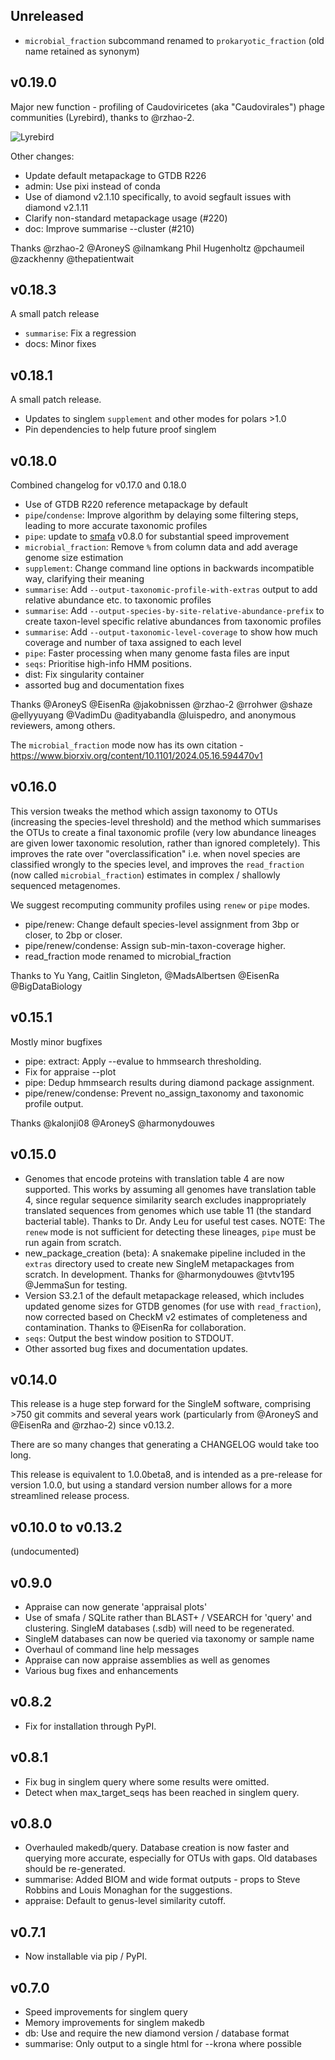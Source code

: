 ## Unreleased

* `microbial_fraction` subcommand renamed to `prokaryotic_fraction` (old name retained as synonym)

## v0.19.0
Major new function - profiling of Caudoviricetes (aka "Caudovirales") phage communities (Lyrebird), thanks to @rzhao-2.

![Lyrebird](https://raw.githubusercontent.com/wwood/singlem/refs/tags/v0.19.0/docs/_include/lyrebird_resized.png?raw=1)

Other changes:
* Update default metapackage to GTDB R226
* admin: Use pixi instead of conda
* Use of diamond v2.1.10 specifically, to avoid segfault issues with diamond v2.1.11
* Clarify non-standard metapackage usage (#220)
* doc: Improve summarise --cluster (#210)

Thanks @rzhao-2 @AroneyS @ilnamkang Phil Hugenholtz @pchaumeil @zackhenny @thepatientwait

## v0.18.3
A small patch release

* `summarise`: Fix a regression
* docs: Minor fixes

## v0.18.1
A small patch release.

* Updates to singlem `supplement` and other modes for polars >1.0
* Pin dependencies to help future proof singlem

## v0.18.0
Combined changelog for v0.17.0 and 0.18.0

* Use of GTDB R220 reference metapackage by default
* `pipe`/`condense`: Improve algorithm by delaying some filtering steps, leading to more accurate taxonomic profiles
* `pipe`: update to [smafa](https://github.com/wwood/smafa) v0.8.0 for substantial speed improvement
* `microbial_fraction`: Remove `%` from column data and add average genome size estimation
* `supplement`: Change command line options in backwards incompatible way, clarifying their meaning
* `summarise`: Add `--output-taxonomic-profile-with-extras` output to add relative abundance etc. to taxonomic profiles
* `summarise`: Add `--output-species-by-site-relative-abundance-prefix` to create taxon-level specific relative abundances from taxonomic profiles
* `summarise`: Add `--output-taxonomic-level-coverage` to show how much coverage and number of taxa assigned to each level
* `pipe`: Faster processing when many genome fasta files are input
* `seqs`: Prioritise high-info HMM positions.
* dist: Fix singularity container
* assorted bug and documentation fixes

Thanks @AroneyS @EisenRa @jakobnissen @rzhao-2 @rrohwer @shaze @ellyyuyang @VadimDu @adityabandla @luispedro, and anonymous reviewers, among others.

The `microbial_fraction` mode now has its own citation - https://www.biorxiv.org/content/10.1101/2024.05.16.594470v1

## v0.16.0
This version tweaks the method which assign taxonomy to OTUs (increasing the species-level threshold) and the method which summarises the OTUs to create a final taxonomic profile (very low abundance lineages are given lower taxonomic resolution, rather than ignored completely). This improves the rate over "overclassification" i.e. when novel species are classified wrongly to the species level, and improves the `read_fraction` (now called `microbial_fraction`) estimates in complex / shallowly sequenced metagenomes.

We suggest recomputing community profiles using `renew` or `pipe` modes.

* pipe/renew: Change default species-level assignment from 3bp or closer, to 2bp or closer.
* pipe/renew/condense: Assign sub-min-taxon-coverage higher.
* read_fraction mode renamed to microbial_fraction

Thanks to Yu Yang, Caitlin Singleton, @MadsAlbertsen @EisenRa @BigDataBiology

## v0.15.1
Mostly minor bugfixes

* pipe: extract: Apply --evalue to hmmsearch thresholding.
* Fix for appraise --plot
* pipe: Dedup hmmsearch results during diamond package assignment.
* pipe/renew/condense: Prevent no_assign_taxonomy and taxonomic profile output.

Thanks @kalonji08 @AroneyS @harmonydouwes

## v0.15.0
* Genomes that encode proteins with translation table 4 are now supported. This
  works by assuming all genomes have translation table 4, since regular sequence
  similarity search excludes inappropriately translated sequences from genomes
  which use table 11 (the standard bacterial table). Thanks to Dr. Andy Leu for
  useful test cases. NOTE: The `renew` mode is not sufficient for detecting
  these lineages, `pipe` must be run again from scratch.
* new_package_creation (beta): A snakemake pipeline included in the `extras`
  directory used to create new SingleM metapackages from scratch. In
  development. Thanks for @harmonydouwes @tvtv195 @JemmaSun for testing.
* Version S3.2.1 of the default metapackage released, which includes updated
  genome sizes for GTDB genomes (for use with `read_fraction`), now corrected
  based on CheckM v2 estimates of completeness and contamination. Thanks to
  @EisenRa for collaboration.
* `seqs`: Output the best window position to STDOUT.
* Other assorted bug fixes and documentation updates.

## v0.14.0
This release is a huge step forward for the SingleM software, comprising >750 git commits and several years work (particularly from @AroneyS and @EisenRa and @rzhao-2) since v0.13.2. 

There are so many changes that generating a CHANGELOG would take too long.

This release is equivalent to 1.0.0beta8, and is intended as a pre-release for version 1.0.0, but using a standard version number allows for a more streamlined release process.

## v0.10.0 to v0.13.2
(undocumented)

 ## v0.9.0
* Appraise can now generate 'appraisal plots'
* Use of smafa / SQLite rather than BLAST+ / VSEARCH for 'query' and clustering. SingleM
  databases (.sdb) will need to be regenerated.
* SingleM databases can now be queried via taxonomy or sample name
* Overhaul of command line help messages
* Appraise can now appraise assemblies as well as genomes
* Various bug fixes and enhancements

## v0.8.2
* Fix for installation through PyPI.

## v0.8.1
* Fix bug in singlem query where some results were omitted.
* Detect when max_target_seqs has been reached in singlem query.

## v0.8.0
* Overhauled makedb/query. Database creation is now faster and querying more accurate, especially for OTUs with gaps. Old databases should be re-generated.
* summarise: Added BIOM and wide format outputs - props to Steve Robbins and Louis Monaghan for the suggestions.
* appraise: Default to genus-level similarity cutoff.

## v0.7.1
* Now installable via pip / PyPI.

## v0.7.0
* Speed improvements for singlem query
* Memory improvements for singlem makedb
* db: Use and require the new diamond version / database format
* summarise: Only output to a single html for --krona where possible

